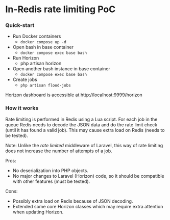 # In-Redis rate limiting PoC

### Quick-start
- Run Docker containers
  - `docker compose up -d`
- Open bash in base container
  - `docker compose exec base bash`
- Run Horizon
  - php artisan horizon
- Open another bash instance in base container
  - `docker compose exec base bash`
- Create jobs
  - `php artisan flood-jobs`

Horizon dashboard is accessible at http://localhost:9999/horizon



### How it works

Rate limiting is performed in Redis using a Lua script. For each job in the queue Redis needs to decode the JSON data and do the rate limit check (until it has found a valid job). This may cause extra load on Redis (needs to be tested).

Note: Unlike the *rate limited* middleware of Laravel, this way of rate limiting does not increase the number of attempts of a job.

Pros:
- No deserialization into PHP objects.
- No major changes to Laravel (Horizon) code, so it should be compatible with other features (must be tested).

Cons:
- Possibly extra load on Redis because of JSON decoding.
- Extended some core Horizon classes which may require extra attention when updating Horizon.
